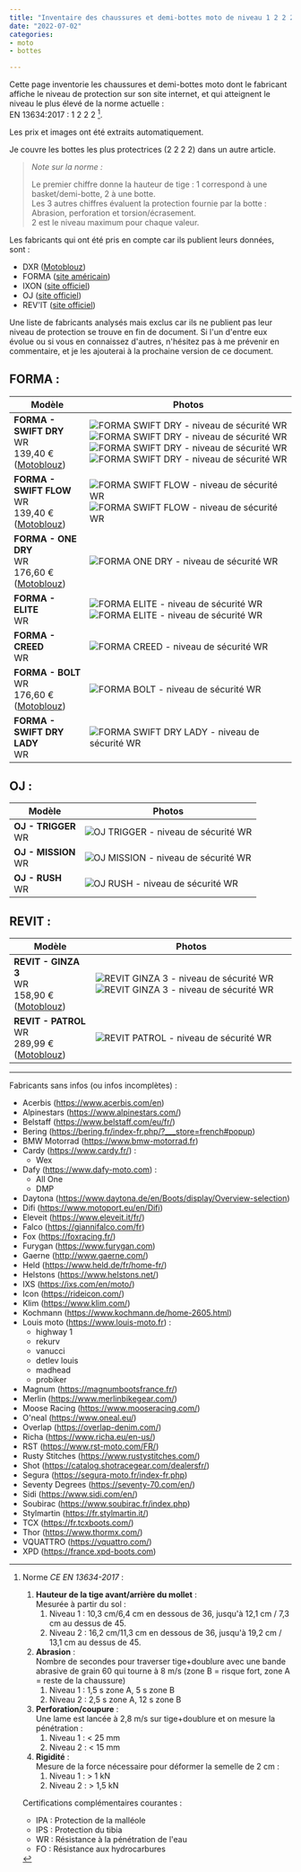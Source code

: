 ```yaml
---
title: "Inventaire des chaussures et demi-bottes moto de niveau 1 2 2 2 en juillet 2022"
date: "2022-07-02"
categories:
- moto
- bottes

---
```


Cette page inventorie les chaussures et demi-bottes moto dont le fabricant affiche le niveau de protection sur son site internet, et qui atteignent le niveau le plus élevé de la norme actuelle :  
EN 13634:2017 : 1 2 2 2 [^1].

Les prix et images ont été extraits automatiquement.

<!--more-->

Je couvre les bottes les plus protectrices (2 2 2 2) dans un autre article.

> _Note sur la norme :_
> 
> Le premier chiffre donne la hauteur de tige : 1 correspond à une basket/demi-botte, 2 à une botte.  
> Les 3 autres chiffres évaluent la protection fournie par la botte : Abrasion, perforation et torsion/écrasement.  
> 2 est le niveau maximum pour chaque valeur.


Les fabricants qui ont été pris en compte car ils publient leurs données, sont :

- DXR ([Motoblouz](https://www.motoblouz.com))
- FORMA ([site américain](https://www.formabootsusa.com/))
- IXON ([site officiel](https://www.ixon.com/fra-fr/))
- OJ ([site officiel](https://ojworld.it/))
- REV'IT ([site officiel](https://www.revitsport.com/fr/))

Une liste de fabricants analysés mais exclus car ils ne publient pas leur niveau de protection se trouve en fin de document.
Si l'un d'entre eux évolue ou si vous en connaissez d'autres, n'hésitez pas à me prévenir en commentaire, et je les ajouterai à la prochaine version de ce document.





## FORMA :

 | Modèle | Photos |
|---|---|
| **FORMA - SWIFT DRY**</br>WR</br>139,40 € ([Motoblouz](https://www.motoblouz.com/recherche/FORMA%20SWIFT%20DRY.html)) | ![FORMA SWIFT DRY - niveau de sécurité WR](EN-13634-2017-1_2_2_2_WR_-_FORMA_-_SWIFT_DRY_-_0.jpg)![FORMA SWIFT DRY - niveau de sécurité WR](EN-13634-2017-1_2_2_2_WR_-_FORMA_-_SWIFT_DRY_-_1.jpg)![FORMA SWIFT DRY - niveau de sécurité WR](EN-13634-2017-1_2_2_2_WR_-_FORMA_-_SWIFT_DRY_-_2.jpg)![FORMA SWIFT DRY - niveau de sécurité WR](EN-13634-2017-1_2_2_2_WR_-_FORMA_-_SWIFT_DRY_-_3.jpg) |
| **FORMA - SWIFT FLOW**</br>WR</br>139,40 € ([Motoblouz](https://www.motoblouz.com/recherche/FORMA%20SWIFT%20FLOW.html)) | ![FORMA SWIFT FLOW - niveau de sécurité WR](EN-13634-2017-1_2_2_2_-_FORMA_-_SWIFT_FLOW_-_0.jpg)![FORMA SWIFT FLOW - niveau de sécurité WR](EN-13634-2017-1_2_2_2_-_FORMA_-_SWIFT_FLOW_-_1.jpg) |
| **FORMA - ONE DRY**</br>WR</br>176,60 € ([Motoblouz](https://www.motoblouz.com/recherche/FORMA%20ONE%20DRY.html)) | ![FORMA ONE DRY - niveau de sécurité WR](EN-13634-2017-1_2_2_2_WR_-_FORMA_-_ONE_DRY_-_0.jpg) |
| **FORMA - ELITE**</br>WR</br> | ![FORMA ELITE - niveau de sécurité WR](EN-13634-2017-1_2_2_2_WR_-_FORMA_-_ELITE_-_0.jpg)![FORMA ELITE - niveau de sécurité WR](EN-13634-2017-1_2_2_2_WR_-_FORMA_-_ELITE_-_1.jpg) |
| **FORMA - CREED**</br>WR</br> | ![FORMA CREED - niveau de sécurité WR](EN-13634-2017-1_2_2_2_WR_-_FORMA_-_CREED_-_0.jpg) |
| **FORMA - BOLT**</br>WR</br>176,60 € ([Motoblouz](https://www.motoblouz.com/recherche/FORMA%20BOLT.html)) | ![FORMA BOLT - niveau de sécurité WR](EN-13634-2017-1_2_2_2_-_FORMA_-_BOLT_-_0.jpg) |
| **FORMA - SWIFT DRY LADY**</br>WR</br> | ![FORMA SWIFT DRY LADY - niveau de sécurité WR](EN-13634-2017-1_2_2_2_WR_-_FORMA_-_SWIFT_DRY_LADY_-_0.jpg) |




## OJ :

 | Modèle | Photos |
|---|---|
| **OJ - TRIGGER**</br>WR</br> | ![OJ TRIGGER - niveau de sécurité WR](EN-13634-2017-1_2_2_2_-_OJ_-_TRIGGER_-_0.jpg) |
| **OJ - MISSION**</br>WR</br> | ![OJ MISSION - niveau de sécurité WR](EN-13634-2017-1_2_2_2_-_OJ_-_MISSION_-_0.jpg) |
| **OJ - RUSH**</br>WR</br> | ![OJ RUSH - niveau de sécurité WR](EN-13634-2017-1_2_2_2_WR_-_OJ_-_RUSH_-_0.jpg) |




## REVIT :

 | Modèle | Photos |
|---|---|
| **REVIT - GINZA 3**</br>WR</br>158,90 € ([Motoblouz](https://www.motoblouz.com/recherche/REVIT%20GINZA%203.html)) | ![REVIT GINZA 3 - niveau de sécurité WR](EN-13634-2017-1_2_2_2_-_REVIT_-_GINZA_3_-_0.jpg)![REVIT GINZA 3 - niveau de sécurité WR](EN-13634-2017-1_2_2_2_-_REVIT_-_GINZA_3_-_1.jpg) |
| **REVIT - PATROL**</br>WR</br>289,99 € ([Motoblouz](https://www.motoblouz.com/recherche/REVIT%20PATROL.html)) | ![REVIT PATROL - niveau de sécurité WR](EN-13634-2017-1_2_2_2_-_REVIT_-_PATROL_-_0.jpg) |




---

Fabricants sans infos (ou infos incomplètes) :

- Acerbis (https://www.acerbis.com/en)
- Alpinestars (https://www.alpinestars.com/)
- Belstaff (https://www.belstaff.com/eu/fr/)
- Bering (https://bering.fr/index-fr.php/?___store=french#popup)
- BMW Motorrad (https://www.bmw-motorrad.fr)
- Cardy (https://www.cardy.fr/) :
    - Wex
- Dafy (https://www.dafy-moto.com) :
    - All One
    - DMP
- Daytona (https://www.daytona.de/en/Boots/display/Overview-selection)
- Difi (https://www.motoport.eu/en/Difi)
- Eleveit (https://www.eleveit.it/fr/)
- Falco (https://giannifalco.com/fr)
- Fox (https://foxracing.fr/)
- Furygan (https://www.furygan.com)
- Gaerne (http://www.gaerne.com/)
- Held (https://www.held.de/fr/home-fr/)
- Helstons (https://www.helstons.net/)
- IXS (https://ixs.com/en/moto/)
- Icon (https://rideicon.com/)
- Klim (https://www.klim.com/)
- Kochmann (https://www.kochmann.de/home-2605.html)
- Louis moto (https://www.louis-moto.fr) :
    - highway 1
    - rekurv
    - vanucci
    - detlev louis
    - madhead
    - probiker
- Magnum (https://magnumbootsfrance.fr/)
- Merlin (https://www.merlinbikegear.com/)
- Moose Racing (https://www.mooseracing.com/)
- O'neal (https://www.oneal.eu/)
- Overlap (https://overlap-denim.com/)
- Richa (https://www.richa.eu/en-us/)
- RST (https://www.rst-moto.com/FR/)
- Rusty Stitches (https://www.rustystitches.com/)
- Shot (https://catalog.shotracegear.com/dealersfr/)
- Segura (https://segura-moto.fr/index-fr.php)
- Seventy Degrees (https://seventy-70.com/en/)
- Sidi (https://www.sidi.com/en/)
- Soubirac (https://www.soubirac.fr/index.php)
- Stylmartin (https://fr.stylmartin.it/)
- TCX (https://fr.tcxboots.com/)
- Thor (https://www.thormx.com/)
- VQUATTRO (https://vquattro.com/)
- XPD (https://france.xpd-boots.com)


[^1]: Norme _CE EN 13634-2017_ :  
    1. **Hauteur de la tige avant/arrière du mollet** :  
    Mesurée à partir du sol :
        1. Niveau 1 : 10,3 cm/6,4 cm en dessous de 36, jusqu'à 12,1 cm / 7,3 cm au dessus de 45.
        2. Niveau 2 : 16,2 cm/11,3 cm en dessous de 36, jusqu'à 19,2 cm / 13,1 cm au dessus de 45.
    2. **Abrasion** :  
       Nombre de secondes pour traverser tige+doublure avec une bande abrasive de grain 60 qui tourne à 8 m/s (zone B = risque fort, zone A = reste de la chaussure)
        1. Niveau 1 : 1,5 s zone A, 5 s zone B
        2. Niveau 2 : 2,5 s zone A, 12 s zone B
    3. **Perforation/coupure** :  
       Une lame est lancée à 2,8 m/s sur tige+doublure et on mesure la pénétration :
        1. Niveau 1 : < 25 mm
        2. Niveau 2 : < 15 mm
    4. **Rigidité** :  
       Mesure de la force nécessaire pour déformer la semelle de 2 cm :
        1. Niveau 1 : > 1 kN
        2. Niveau 2 : > 1,5 kN  
      
    Certifications complémentaires courantes :  
    - IPA : Protection de la malléole  
    - IPS : Protection du tibia  
    - WR : Résistance à la pénétration de l'eau  
    - FO : Résistance aux hydrocarbures  
    